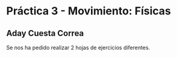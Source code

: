 # Práctica 3 - Movimiento: Físicas
## Aday Cuesta Correa
Se nos ha pedido realizar 2 hojas de ejercicios diferentes.
